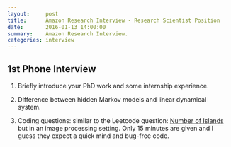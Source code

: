 ```yaml
---
layout:     post
title:      Amazon Research Interview - Research Scientist Position
date:       2016-01-13 14:00:00
summary:    Amazon Research Interview.
categories: interview 
---
```



## 1st Phone Interview

1. Briefly introduce your PhD work and some internship experience. 

2. Difference between hidden Markov models and linear dynamical system.

3. Coding questions: similar to the Leetcode question: [Number of Islands](https://leetcode.com/problems/number-of-islands/) but in an image processing setting. Only 15 minutes are given and I guess they expect a quick mind and bug-free code.